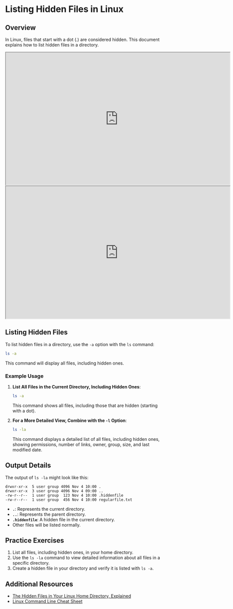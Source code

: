 
# Listing Hidden Files in Linux

## Overview

In Linux, files that start with a dot (.) are considered hidden. This document explains how to list hidden files in a directory.

<iframe width="720" height="425"
src="https://www.youtube.com/embed/tLU6RDqf-7I">
</iframe>

<iframe width="720" height="425"
src="https://www.youtube.com/embed/Bt1mAB1PDC4">
</iframe>

## Listing Hidden Files

To list hidden files in a directory, use the `-a` option with the `ls` command:

```bash
ls -a
```

This command will display all files, including hidden ones.

### Example Usage

1. **List All Files in the Current Directory, Including Hidden Ones**:
   ```bash
   ls -a
   ```

   This command shows all files, including those that are hidden (starting with a dot).

2. **For a More Detailed View, Combine with the `-l` Option**:
   ```bash
   ls -la
   ```

   This command displays a detailed list of all files, including hidden ones, showing permissions, number of links, owner, group, size, and last modified date.

## Output Details

The output of `ls -la` might look like this:

```plaintext
drwxr-xr-x  5 user group 4096 Nov 4 10:00 .
drwxr-xr-x  3 user group 4096 Nov 4 09:00 ..
-rw-r--r--  1 user group  123 Nov 4 10:00 .hiddenfile
-rw-r--r--  1 user group  456 Nov 4 10:00 regularfile.txt
```

- **`.`**: Represents the current directory.
- **`..`**: Represents the parent directory.
- **`.hiddenfile`**: A hidden file in the current directory.
- Other files will be listed normally.

## Practice Exercises

1. List all files, including hidden ones, in your home directory.
2. Use the `ls -la` command to view detailed information about all files in a specific directory.
3. Create a hidden file in your directory and verify it is listed with `ls -a`.

## Additional Resources

- [The Hidden Files in Your Linux Home Directory, Explained](https://www.howtogeek.com/the-hidden-files-in-your-linux-home-directory-explained/#:~:text=On%20Linux%E2%80%94and%20similar%20OSes,know%20them%20as%20%22dotfiles.%22)
- [Linux Command Line Cheat Sheet](https://www.geeksforgeeks.org/linux-commands-cheat-sheet/)


